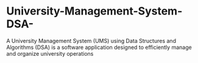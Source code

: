 # University-Management-System-DSA-
A University Management System (UMS) using Data Structures and Algorithms (DSA) is a software application designed to efficiently manage and organize university operations
